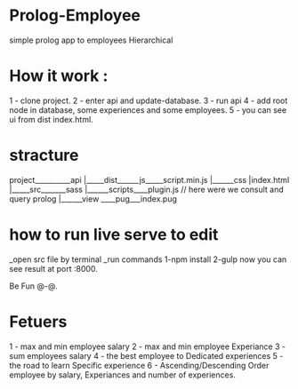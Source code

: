 # Prolog-Employee
simple prolog app to employees Hierarchical

# How it work :
1 - clone project.
2 - enter api and update-database.
3 - run api 
4 - add root node in database, some experiences and some employees.
5 - you can see ui from dist index.html.


# stracture

project__________api
           |_____dist______js_____script.min.js
                    |______css
                    |index.html
           |_____src_______sass
                    |______scripts____plugin.js // here were we consult and query prolog
                    |______view ____pug___index.pug
                    
# how to run live serve to edit 
_open src file by terminal 
_run commands
1-npm install
2-gulp
now you can see result at port :8000.

Be Fun @-@.

# Fetuers
1 - max and min employee salary
2 - max and min employee Experiance
3 - sum employees salary
4 - the best employee to Dedicated experiences
5 - the road to learn Specific experience
6 - Ascending/Descending Order employee by salary, Experiances and number of experiences.



